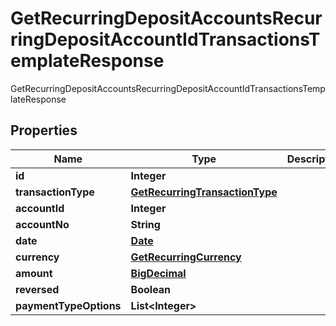 

# GetRecurringDepositAccountsRecurringDepositAccountIdTransactionsTemplateResponse

GetRecurringDepositAccountsRecurringDepositAccountIdTransactionsTemplateResponse
## Properties

Name | Type | Description | Notes
------------ | ------------- | ------------- | -------------
**id** | **Integer** |  |  [optional]
**transactionType** | [**GetRecurringTransactionType**](GetRecurringTransactionType.md) |  |  [optional]
**accountId** | **Integer** |  |  [optional]
**accountNo** | **String** |  |  [optional]
**date** | [**Date**](Date.md) |  |  [optional]
**currency** | [**GetRecurringCurrency**](GetRecurringCurrency.md) |  |  [optional]
**amount** | [**BigDecimal**](BigDecimal.md) |  |  [optional]
**reversed** | **Boolean** |  |  [optional]
**paymentTypeOptions** | **List&lt;Integer&gt;** |  |  [optional]



